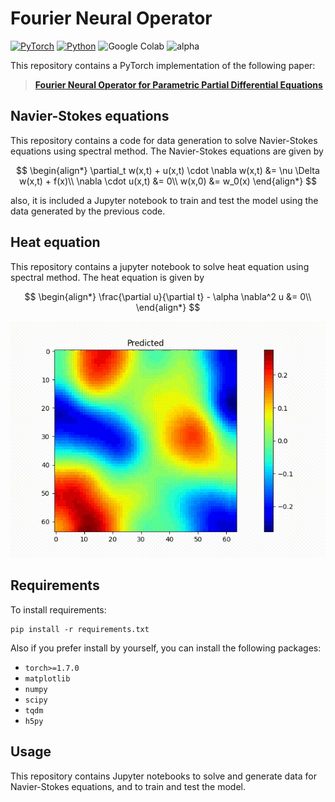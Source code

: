 # Fourier Neural Operator

[![PyTorch](https://img.shields.io/badge/PyTorch-2.1.0-red.svg)](https://pytorch.org/)
[![Python](https://img.shields.io/badge/Python-3.8.0-blue.svg)](https://www.python.org/)
![Google Colab](https://img.shields.io/badge/Google%20Colab-Open%20In%20Colab-yellow.svg)
![alpha](https://img.shields.io/badge/alpha-0.1.0-orange.svg)

This repository contains a PyTorch implementation of the following paper:

> [**Fourier Neural Operator for Parametric Partial Differential Equations**](https://arxiv.org/abs/2010.08895)

## Navier-Stokes equations

This repository contains a code for data generation to solve Navier-Stokes equations using spectral method. The Navier-Stokes equations are given by

$$
\begin{align*}
\partial_t w(x,t) + u(x,t) \cdot \nabla w(x,t) &= \nu \Delta w(x,t) + f(x)\\
\nabla \cdot u(x,t) &= 0\\
w(x,0) &= w_0(x)
\end{align*}
$$

also, it is included a Jupyter notebook to train and test the model using the data generated by the previous code.

## Heat equation

This repository contains a jupyter notebook to solve heat equation using spectral method. The heat equation is given by

$$
\begin{align*}
\frac{\partial u}{\partial t} - \alpha \nabla^2 u &= 0\\
\end{align*}
$$

![Heat Equation prediction](<HeatEquation2D_FNO.gif>)


## Requirements

To install requirements:

```setup
pip install -r requirements.txt
```

Also if you prefer install by yourself, you can install the following packages:

- `torch>=1.7.0`
- `matplotlib`
- `numpy`
- `scipy`
- `tqdm`
- `h5py`


## Usage

This repository contains Jupyter notebooks to solve and generate data for Navier-Stokes equations, and to train and test the model. 


